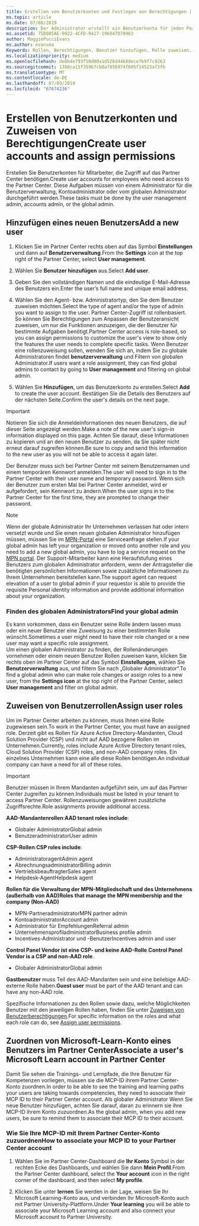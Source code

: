 ```yaml
---
title: Erstellen von Benutzerkonten und Festlegen von Berechtigungen | Partner Center
ms.topic: article
ms.date: 07/08/2019
description: Der Administrator erstellt ein Benutzerkonto für jeden Partnermitarbeiter, der Zugriff auf Partner Center benötigt.
ms.assetid: 75D805AE-9922-4CFD-9427-196047D70963
author: MaggiePucciEvans
ms.author: evansma
Keywords: Rollen, Berechtigungen, Benutzer hinzufügen, Rolle zuweisen, Administrator, Agent
ms.localizationpriority: medium
ms.openlocfilehash: de8b4e793f50d00a1d528d44b8dece7b9f7c9263
ms.sourcegitcommit: 1388ca15f359b7cb0a7856974f605f14523a73fb
ms.translationtype: MT
ms.contentlocale: de-DE
ms.lasthandoff: 07/09/2019
ms.locfileid: "67674236"
---
```

# <a name="create-user-accounts-and-assign-permissions"></a><span data-ttu-id="b7912-104">Erstellen von Benutzerkonten und Zuweisen von Berechtigungen</span><span class="sxs-lookup"><span data-stu-id="b7912-104">Create user accounts and assign permissions</span></span>

<span data-ttu-id="b7912-105">Erstellen Sie Benutzerkonten für Mitarbeiter, die Zugriff auf das Partner Center benötigen.</span><span class="sxs-lookup"><span data-stu-id="b7912-105">Create user accounts for employees who need access to the Partner Center.</span></span> <span data-ttu-id="b7912-106">Diese Aufgaben müssen von einem Administrator für die Benutzerverwaltung, Kontoadministrator oder vom globalen Administrator durchgeführt werden.</span><span class="sxs-lookup"><span data-stu-id="b7912-106">These tasks must be done by the user management admin, accounts admin, or the global admin.</span></span> 


## <a name="add-a-new-user"></a><span data-ttu-id="b7912-107">Hinzufügen eines neuen Benutzers</span><span class="sxs-lookup"><span data-stu-id="b7912-107">Add a new user</span></span>

1. <span data-ttu-id="b7912-108">Klicken Sie im Partner Center rechts oben auf das Symbol **Einstellungen** und dann auf **Benutzerverwaltung**.</span><span class="sxs-lookup"><span data-stu-id="b7912-108">From the **Settings** icon at the top right of the Partner Center, select **User management**.</span></span>

2.  <span data-ttu-id="b7912-109">Wählen Sie **Benutzer hinzufügen** aus.</span><span class="sxs-lookup"><span data-stu-id="b7912-109">Select **Add user**.</span></span>

3.  <span data-ttu-id="b7912-110">Geben Sie den vollständigen Namen und die eindeutige E-Mail-Adresse des Benutzers ein.</span><span class="sxs-lookup"><span data-stu-id="b7912-110">Enter the user’s full name and unique email address.</span></span>

4.  <span data-ttu-id="b7912-111">Wählen Sie den Agent- bzw. Administratortyp, den Sie dem Benutzer zuweisen möchten.</span><span class="sxs-lookup"><span data-stu-id="b7912-111">Select the type of agent and/or the type of admin you want to assign to the user.</span></span> <span data-ttu-id="b7912-112">Partner Center-Zugriff ist rollenbasiert. So können Sie Berechtigungen zum Anpassen der Benutzeransicht zuweisen, um nur die Funktionen anzuzeigen, die der Benutzer für bestimmte Aufgaben benötigt.</span><span class="sxs-lookup"><span data-stu-id="b7912-112">Partner Center access is role-based, so you can assign permissions to customize the user's view to show only the features the user needs to complete specific tasks.</span></span>  <span data-ttu-id="b7912-113">Wenn Benutzer eine rollenzuweisung sollen, wenden Sie sich an, indem Sie zu globale Administratoren findet **benutzerverwaltung** und Filtern von globalen Administrator.</span><span class="sxs-lookup"><span data-stu-id="b7912-113">If users want a role assignment, they can find global admins to contact by going to **User management** and filtering on global admin.</span></span>

5.  <span data-ttu-id="b7912-114">Wählen Sie **Hinzufügen**, um das Benutzerkonto zu erstellen.</span><span class="sxs-lookup"><span data-stu-id="b7912-114">Select **Add** to create the user account.</span></span> <span data-ttu-id="b7912-115">Bestätigen Sie die Details des Benutzers auf der nächsten Seite.</span><span class="sxs-lookup"><span data-stu-id="b7912-115">Confirm the user's details on the next page.</span></span>

> [!IMPORTANT]  
> <span data-ttu-id="b7912-116">Notieren Sie sich die Anmeldeinformationen des neuen Benutzers, die auf dieser Seite angezeigt werden.</span><span class="sxs-lookup"><span data-stu-id="b7912-116">Make a note of the new user's sign-in information displayed on this page.</span></span> <span data-ttu-id="b7912-117">Achten Sie darauf, diese Informationen zu kopieren und an den neuen Benutzer zu senden, da Sie später nicht erneut darauf zugreifen können.</span><span class="sxs-lookup"><span data-stu-id="b7912-117">Be sure to copy and send this information to the new user as you will not be able to access it again later.</span></span> 

<span data-ttu-id="b7912-118">Der Benutzer muss sich bei Partner Center mit seinem Benutzernamen und einem temporären Kennwort anmelden.</span><span class="sxs-lookup"><span data-stu-id="b7912-118">The user will need to sign in to the Partner Center with their user name and temporary password.</span></span> <span data-ttu-id="b7912-119">Wenn sich der Benutzer zum ersten Mal bei Partner Center anmeldet, wird er aufgefordert, sein Kennwort zu ändern.</span><span class="sxs-lookup"><span data-stu-id="b7912-119">When the user signs in to the Partner Center for the first time, they are prompted to change their password.</span></span> 

> [!NOTE]  
>  <span data-ttu-id="b7912-120">Wenn der globale Administrator Ihr Unternehmen verlassen hat oder intern versetzt wurde und Sie einen neuen globalen Administrator hinzufügen müssen, müssen Sie im [MPN-Portal](https://partner.microsoft.com/support) eine Serviceanfrage stellen.</span><span class="sxs-lookup"><span data-stu-id="b7912-120">If your global admin has left your organization or moved onto another role and you need to add a new global admin, you have to log a service request on the [MPN portal](https://partner.microsoft.com/support).</span></span> <span data-ttu-id="b7912-121">Der Support-Mitarbeiter kann eine Heraufstufung eines Benutzers zum globalen Administrator anfordern, wenn der Antragsteller die benötigten persönlichen Informationen sowie zusätzliche Informationen zu Ihrem Unternehmen bereitstellen kann.</span><span class="sxs-lookup"><span data-stu-id="b7912-121">The support agent can request elevation of a user to global admin if your requestor is able to provide the requisite Personal identity information and provide additional information about your organization.</span></span>

### <a name="find-your-global-admin"></a><span data-ttu-id="b7912-122">Finden des globalen Administrators</span><span class="sxs-lookup"><span data-stu-id="b7912-122">Find your global admin</span></span>

<span data-ttu-id="b7912-123">Es kann vorkommen, dass ein Benutzer seine Rolle ändern lassen muss oder ein neuer Benutzer eine Zuweisung zu einer bestimmten Rolle wünscht.</span><span class="sxs-lookup"><span data-stu-id="b7912-123">Sometimes a user might need to have their role changed or a new user may want a specific role assignment.</span></span>  
<span data-ttu-id="b7912-124">Um einen globalen Administrator zu finden, der Rollenänderungen vornehmen oder einem neuen Benutzer Rollen zuweisen kann, klicken Sie rechts oben im Partner Center auf das Symbol **Einstellungen**, wählen Sie **Benutzerverwaltung** aus, und filtern Sie nach „Globaler Administrator“.</span><span class="sxs-lookup"><span data-stu-id="b7912-124">To find a global admin who can make role changes or assign roles to a new user, from the **Settings icon** at the top right of the Partner Center, select **User management** and filter on global admin.</span></span> 

## <a name="assign-user-roles"></a><span data-ttu-id="b7912-125">Zuweisen von Benutzerrollen</span><span class="sxs-lookup"><span data-stu-id="b7912-125">Assign user roles</span></span>

<span data-ttu-id="b7912-126">Um im Partner Center arbeiten zu können, muss Ihnen eine Rolle zugewiesen sein.</span><span class="sxs-lookup"><span data-stu-id="b7912-126">To work in the Partner Center, you must have an assigned role.</span></span>  <span data-ttu-id="b7912-127">Derzeit gibt es Rollen für Azure Active Directory-Mandanten, Cloud Solution Provider (CSP) und nicht auf AAD bezogene Rollen im Unternehmen.</span><span class="sxs-lookup"><span data-stu-id="b7912-127">Currently, roles include Azure Active Directory tenant roles, Cloud Solution Provider (CSP) roles, and non-AAD company roles.</span></span> <span data-ttu-id="b7912-128">Ein einzelnes Unternehmen kann eine alle diese Rollen benötigen.</span><span class="sxs-lookup"><span data-stu-id="b7912-128">An individual company can have a need for all of these roles.</span></span>

>[!Important]
><span data-ttu-id="b7912-129">Benutzer müssen in Ihrem Mandanten aufgeführt sein, um auf das Partner Center zugreifen zu können.</span><span class="sxs-lookup"><span data-stu-id="b7912-129">Individuals must be listed in your tenant to access Partner Center.</span></span> <span data-ttu-id="b7912-130">Rollenzuweisungen gewähren zusätzliche Zugriffsrechte.</span><span class="sxs-lookup"><span data-stu-id="b7912-130">Role assignments provide additional access.</span></span>


<span data-ttu-id="b7912-131">**AAD-Mandantenrollen**:</span><span class="sxs-lookup"><span data-stu-id="b7912-131">**AAD tenant roles include**:</span></span>
- <span data-ttu-id="b7912-132">Globaler Administrator</span><span class="sxs-lookup"><span data-stu-id="b7912-132">Global admin</span></span>
- <span data-ttu-id="b7912-133">Benutzeradministrator</span><span class="sxs-lookup"><span data-stu-id="b7912-133">User admin</span></span>

<span data-ttu-id="b7912-134">**CSP-Rollen**:</span><span class="sxs-lookup"><span data-stu-id="b7912-134">**CSP roles include**:</span></span>
- <span data-ttu-id="b7912-135">Administratoragent</span><span class="sxs-lookup"><span data-stu-id="b7912-135">Admin agent</span></span>
- <span data-ttu-id="b7912-136">Abrechnungsadministrator</span><span class="sxs-lookup"><span data-stu-id="b7912-136">Billing admin</span></span>
- <span data-ttu-id="b7912-137">Vertriebsbeauftragter</span><span class="sxs-lookup"><span data-stu-id="b7912-137">Sales agent</span></span>
- <span data-ttu-id="b7912-138">Helpdesk-Agent</span><span class="sxs-lookup"><span data-stu-id="b7912-138">Helpdesk agent</span></span>

<span data-ttu-id="b7912-139">**Rollen für die Verwaltung der MPN-Mitgliedschaft und des Unternehmens (außerhalb von AAD)**</span><span class="sxs-lookup"><span data-stu-id="b7912-139">**Roles that manage the MPN membership and the company (Non-AAD)**</span></span>
- <span data-ttu-id="b7912-140">MPN-Partneradministrator</span><span class="sxs-lookup"><span data-stu-id="b7912-140">MPN partner admin</span></span>
- <span data-ttu-id="b7912-141">Kontoadministrator</span><span class="sxs-lookup"><span data-stu-id="b7912-141">Account admin</span></span>
- <span data-ttu-id="b7912-142">Administrator für Empfehlungen</span><span class="sxs-lookup"><span data-stu-id="b7912-142">Referral admin</span></span>
- <span data-ttu-id="b7912-143">Unternehmensprofiladministrator</span><span class="sxs-lookup"><span data-stu-id="b7912-143">Business profile admin</span></span>
- <span data-ttu-id="b7912-144">Incentives-Administrator und -Benutzer</span><span class="sxs-lookup"><span data-stu-id="b7912-144">Incentives admin and user</span></span>

<span data-ttu-id="b7912-145">**Control Panel Vendor ist eine CSP- und keine AAD-Rolle**.</span><span class="sxs-lookup"><span data-stu-id="b7912-145">**Control Panel Vendor is a CSP and non-AAD role**.</span></span>
- <span data-ttu-id="b7912-146">Globaler Administrator</span><span class="sxs-lookup"><span data-stu-id="b7912-146">Global admin</span></span>

<span data-ttu-id="b7912-147">**Gastbenutzer** muss Teil des AAD-Mandanten sein und eine beliebige AAD-externe Rolle haben.</span><span class="sxs-lookup"><span data-stu-id="b7912-147">**Guest user** must be part of the AAD tenant and can have any non-AAD role.</span></span>

<span data-ttu-id="b7912-148">Spezifische Informationen zu den Rollen sowie dazu, welche Möglichkeiten Benutzer mit den jeweiligen Rollen haben, finden Sie unter [Zuweisen von Benutzerberechtigungen](permissions-overview.md).</span><span class="sxs-lookup"><span data-stu-id="b7912-148">For specific information on the roles and what each role can do, see [Assign user permissions](permissions-overview.md).</span></span>

## <a name="associate-a-users-microsoft-learn-account-in-partner-center"></a><span data-ttu-id="b7912-149">Zuordnen von Microsoft-Learn-Konto eines Benutzers im Partner Center</span><span class="sxs-lookup"><span data-stu-id="b7912-149">Associate a user's Microsoft Learn account in Partner Center</span></span>

<span data-ttu-id="b7912-150">Damit Sie sehen die Trainings- und Lernpfade, die Ihre Benutzer für Kompetenzen vorliegen, müssen sie die MCP-ID ihrem Partner Center-Konto zuordnen.</span><span class="sxs-lookup"><span data-stu-id="b7912-150">In order to be able to see the training and learning paths your users are taking towards competencies, they need to associate their MCP ID to their Partner Center account.</span></span> <span data-ttu-id="b7912-151">Als globaler Administrator Wenn Sie neue Benutzer hinzufügen, achten Sie darauf, daran zu erinnern sie ihre MCP-ID ihrem Konto zuzuordnen.</span><span class="sxs-lookup"><span data-stu-id="b7912-151">As the global admin, when you add new users, be sure to remind them to associate their MCP ID to their account.</span></span> 

### <a name="how-to-associate-your-mcp-id-to-your-partner-center-account"></a><span data-ttu-id="b7912-152">Wie Sie Ihre MCP-ID mit Ihrem Partner Center-Konto zuzuordnen</span><span class="sxs-lookup"><span data-stu-id="b7912-152">How to associate your MCP ID to your Partner Center account</span></span>

1. <span data-ttu-id="b7912-153">Wählen Sie im Partner Center-Dashboard die **Ihr Konto** Symbol in der rechten Ecke des Dashboards, und wählen Sie dann **Mein Profil**.</span><span class="sxs-lookup"><span data-stu-id="b7912-153">From the Partner Center dashboard, select the **Your account** icon in the right corner of the dashboard, and then select **My profile**.</span></span>

2. <span data-ttu-id="b7912-154">Klicken Sie unter **lernen** Sie werden in der Lage, weisen Sie Ihr Microsoft Learning-Konto aus, und verbinden Ihr Microsoft-Konto auch mit Partner University-Plattform.</span><span class="sxs-lookup"><span data-stu-id="b7912-154">Under **Your learning** you will be able to associate your Microsoft Learning account and also connect your Microsoft account to Partner University.</span></span>








